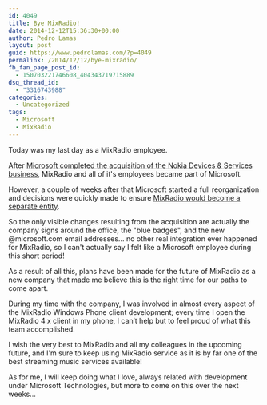 ```yaml
---
id: 4049
title: Bye MixRadio!
date: 2014-12-12T15:36:30+00:00
author: Pedro Lamas
layout: post
guid: https://www.pedrolamas.com/?p=4049
permalink: /2014/12/12/bye-mixradio/
fb_fan_page_post_id:
  - 150703221746608_404343719715889
dsq_thread_id:
  - "3316743988"
categories:
  - Uncategorized
tags:
  - Microsoft
  - MixRadio
---
```

Today was my last day as a MixRadio employee.

After [Microsoft completed the acquisition of the Nokia Devices & Services business](https://www.pedrolamas.com/2014/04/25/bye-nokia-hello-microsoft/), MixRadio and all of it's employees became part of Microsoft.

However, a couple of weeks after that Microsoft started a full reorganization and decisions were quickly made to ensure [MixRadio would become a separate entity](http://www.theguardian.com/technology/2014/jul/18/nokia-mixradio-streaming-music-ios-android).

So the only visible changes resulting from the acquisition are actually the company signs around the office, the "blue badges", and the new @microsoft.com email addresses... no other real integration ever happened for MixRadio, so I can't actually say I felt like a Microsoft employee during this short period!

As a result of all this, plans have been made for the future of MixRadio as a new company that made me believe this is the right time for our paths to come apart.

During my time with the company, I was involved in almost every aspect of the MixRadio Windows Phone client development; every time I open the MixRadio 4.x client in my phone, I can’t help but to feel proud of what this team accomplished.

I wish the very best to MixRadio and all my colleagues in the upcoming future, and I'm sure to keep using MixRadio service as it is by far one of the best streaming music services available!

As for me, I will keep doing what I love, always related with development under Microsoft Technologies, but more to come on this over the next weeks...
